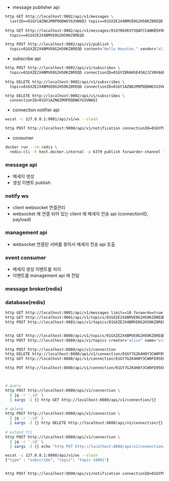 
* message publisher api
```bash
http GET http://localhost:9002/api/v1/messages \
  lastID==01GY1AZN62M9PDQDWGYG3VW6DJ topic==01GXZE2X4BMVE0G2H50KZ8REQD limit==10 forward==true
  
http GET http://localhost:9002/api/v1/messages/01GY06XKXY3QAFCCAWKB5X9G06 \
  topic==01GXZE2X4BMVE0G2H50KZ8REQD

http POST http://localhost:9002/api/v1/publish \
  topic=01GXZE2X4BMVE0G2H50KZ8REQD content="Hello Houston." sender="alice"

```

* subscribe api
```bash
http POST http://localhost:9002/api/v1/subscribes \
  topic=01GXZE2X4BMVE0G2H50KZ8REQD connectionID=01GYZ8RAHSE45A2JCVNVA6BTJ2
  
http DELETE http://localhost:9002/api/v1/subscribes \
  topic=01GXZE2X4BMVE0G2H50KZ8REQD connectionID=01GY1AZN62M9PDQDWGYG3VW6DJ

http DELETE http://localhost:9002/api/v1/subscribes \
  connectionID=01GY1AZN62M9PDQDWGYG3VW6DJ  
```

* connection notifier api
```bash
wscat -c 127.0.0.1:9001/api/v1/ws --slash

http POST http://localhost:9090/api/v1/notification connectionID=01GYPX6Q25TE5P0ZXZVBN4ZYTB payload=test
```

* consumer
```bash
docker run --rm redis \
  redis-cli -h host.docker.internal -p 6379 publish forwarder-channel "{\"connectionID\" : \"01GYSXHBJC5VQV6RENWY0JCD21\", \"payload\": \"Hello Houston\"}"
```




### message api
* 메세지 생성
* 생성 이벤트 publish

### notify ws
* client websocket 연결관리
* websocket 에 연결 되어 있는 client 에 메세지 전송 api (connectionID, payload)  

### management api
* websocket 연결된 서버를 찾아서 메세지 전송 api 호출

### event consumer
* 메세지 생성 이벤트를 처리
* 이벤트를 management api 에 전달

### message broker(redis)

### database(redis)



```bash
http GET http://localhost:9001/api/v1/messages limit==10 forward==true
http GET http://localhost:9001/api/v1/topics/01GXZE2X4BMVE0G2H50KZ8REQD/messages/01GY06XKXY3QAFCCAWKB5X9G06
http POST http://localhost:9001/api/v1/topics/01GXZE2X4BMVE0G2H50KZ8REQD/messages content="Hello Houston." author="alice"


http GET http://localhost:8080/api/v1/topics/01GXZE2X4BMVE0G2H50KZ8REQD
http POST http://localhost:8080/api/v1/topics creator="alice" name="virtual topic."

http POST http://localhost:8080/api/v1/connection
http DELETE http://localhost:8080/api/v1/connection/01GY7G2K4H8Y3CW0FD95E6WBFC
http GET http://localhost:8080/api/v1/connection/01GY7G2K4H8Y3CW0FD95E6WBFC

http PUT http://localhost:8080/api/v1/connection/01GY7G2K4H8Y3CW0FD95E6WBFC/ttl ttl:=3600



# query
http POST http://localhost:8080/api/v1/connection \
  | jq -r '.id' \
  | xargs -I {} http GET http://localhost:8080/api/v1/connection/{}

# delete  
http POST http://localhost:8080/api/v1/connection \
  | jq -r '.id' \
  | xargs -I {} http DELETE http://localhost:8080/api/v1/connection/{}
 
# extend ttl
http POST http://localhost:8080/api/v1/connection \
  | jq -r '.id' \
  | xargs -I {} echo "http PUT http://localhost:8080/api/v1/connection/{}/ttl ttl:=3600"
```

```bash
wscat -c 127.0.0.1:8080/api/v1/ws --slash
{"type" : "subscribe", "topic": "topic-10001"}


http POST http://localhost:9090/api/v1/notification connectionID=01GYPX6Q25TE5P0ZXZVBN4ZYTB payload=test
```